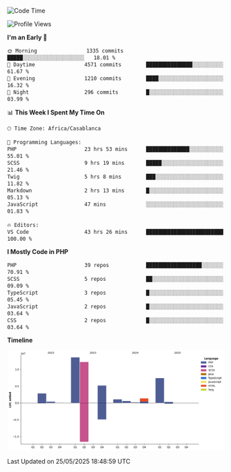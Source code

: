 <!--START_SECTION:waka-->
![Code Time](http://img.shields.io/badge/Code%20Time-6%2C048%20hrs%206%20mins-blue)

![Profile Views](http://img.shields.io/badge/Profile%20Views-0-blue)

**I'm an Early 🐤** 

```text
🌞 Morning                1335 commits        █████░░░░░░░░░░░░░░░░░░░░   18.01 % 
🌆 Daytime                4571 commits        ███████████████░░░░░░░░░░   61.67 % 
🌃 Evening                1210 commits        ████░░░░░░░░░░░░░░░░░░░░░   16.32 % 
🌙 Night                  296 commits         █░░░░░░░░░░░░░░░░░░░░░░░░   03.99 % 
```


📊 **This Week I Spent My Time On** 

```text
🕑︎ Time Zone: Africa/Casablanca

💬 Programming Languages: 
PHP                      23 hrs 53 mins      ██████████████░░░░░░░░░░░   55.01 % 
SCSS                     9 hrs 19 mins       █████░░░░░░░░░░░░░░░░░░░░   21.46 % 
Twig                     5 hrs 8 mins        ███░░░░░░░░░░░░░░░░░░░░░░   11.82 % 
Markdown                 2 hrs 13 mins       █░░░░░░░░░░░░░░░░░░░░░░░░   05.13 % 
JavaScript               47 mins             ░░░░░░░░░░░░░░░░░░░░░░░░░   01.83 % 

🔥 Editors: 
VS Code                  43 hrs 26 mins      █████████████████████████   100.00 % 
```

**I Mostly Code in PHP** 

```text
PHP                      39 repos            ██████████████████░░░░░░░   70.91 % 
SCSS                     5 repos             ██░░░░░░░░░░░░░░░░░░░░░░░   09.09 % 
TypeScript               3 repos             █░░░░░░░░░░░░░░░░░░░░░░░░   05.45 % 
JavaScript               2 repos             █░░░░░░░░░░░░░░░░░░░░░░░░   03.64 % 
CSS                      2 repos             █░░░░░░░░░░░░░░░░░░░░░░░░   03.64 % 
```



**Timeline**

![Lines of Code chart](https://raw.githubusercontent.com/tahar-elgunaoui/tahar-elgunaoui/main/assets/bar_graph.png)


 Last Updated on 25/05/2025 18:48:59 UTC
<!--END_SECTION:waka-->
